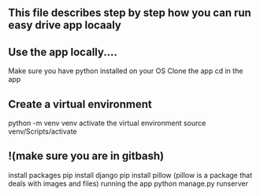 ## This file describes step by step how you can run easy drive app locaaly
## Use the app locally....

Make sure you have python installed on your OS
Clone the app
cd in the app
## Create a virtual environment
python -m venv venv
activate the virtual environment
source venv/Scripts/activate
## !(make sure you are in gitbash)
install packages
pip install django
pip install pillow
(pillow is a package that deals with images and files)
running the app
python manage.py runserver
